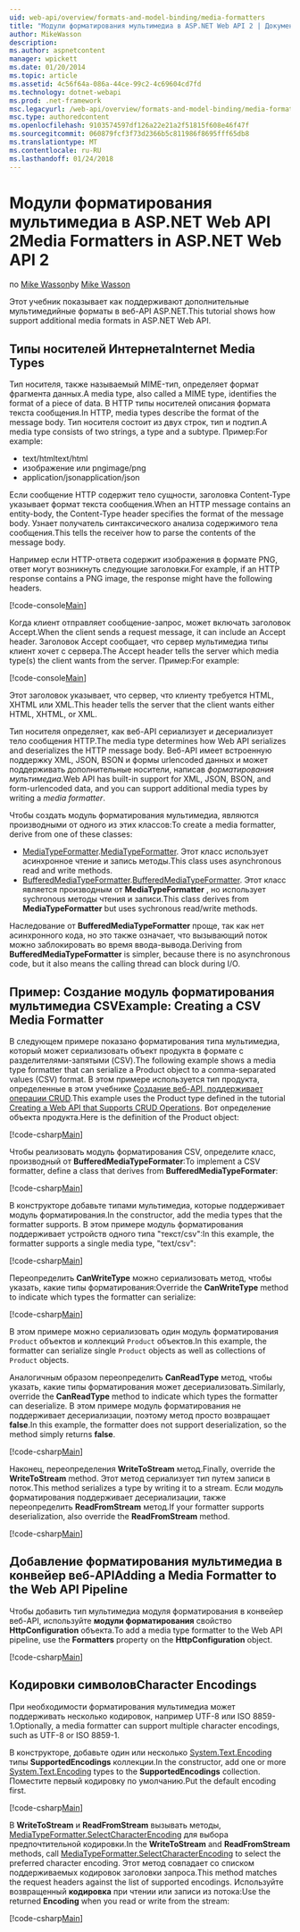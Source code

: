 ```yaml
---
uid: web-api/overview/formats-and-model-binding/media-formatters
title: "Модули форматирования мультимедиа в ASP.NET Web API 2 | Документы Microsoft"
author: MikeWasson
description: 
ms.author: aspnetcontent
manager: wpickett
ms.date: 01/20/2014
ms.topic: article
ms.assetid: 4c56f64a-086a-44ce-99c2-4c69604cd7fd
ms.technology: dotnet-webapi
ms.prod: .net-framework
msc.legacyurl: /web-api/overview/formats-and-model-binding/media-formatters
msc.type: authoredcontent
ms.openlocfilehash: 9103574597df126a22e21a2f51815f608e46f47f
ms.sourcegitcommit: 060879fcf3f73d2366b5c811986f8695fff65db8
ms.translationtype: MT
ms.contentlocale: ru-RU
ms.lasthandoff: 01/24/2018
---
```

<a name="media-formatters-in-aspnet-web-api-2"></a><span data-ttu-id="ff86f-102">Модули форматирования мультимедиа в ASP.NET Web API 2</span><span class="sxs-lookup"><span data-stu-id="ff86f-102">Media Formatters in ASP.NET Web API 2</span></span>
====================
<span data-ttu-id="ff86f-103">по [Mike Wasson](https://github.com/MikeWasson)</span><span class="sxs-lookup"><span data-stu-id="ff86f-103">by [Mike Wasson](https://github.com/MikeWasson)</span></span>

<span data-ttu-id="ff86f-104">Этот учебник показывает как поддерживают дополнительные мультимедийные форматы в веб-API ASP.NET.</span><span class="sxs-lookup"><span data-stu-id="ff86f-104">This tutorial shows how support additional media formats in ASP.NET Web API.</span></span>

## <a name="internet-media-types"></a><span data-ttu-id="ff86f-105">Типы носителей Интернета</span><span class="sxs-lookup"><span data-stu-id="ff86f-105">Internet Media Types</span></span>

<span data-ttu-id="ff86f-106">Тип носителя, также называемый MIME-тип, определяет формат фрагмента данных.</span><span class="sxs-lookup"><span data-stu-id="ff86f-106">A media type, also called a MIME type, identifies the format of a piece of data.</span></span> <span data-ttu-id="ff86f-107">В HTTP типы носителей описания формата текста сообщения.</span><span class="sxs-lookup"><span data-stu-id="ff86f-107">In HTTP, media types describe the format of the message body.</span></span> <span data-ttu-id="ff86f-108">Тип носителя состоит из двух строк, тип и подтип.</span><span class="sxs-lookup"><span data-stu-id="ff86f-108">A media type consists of two strings, a type and a subtype.</span></span> <span data-ttu-id="ff86f-109">Пример:</span><span class="sxs-lookup"><span data-stu-id="ff86f-109">For example:</span></span>

- <span data-ttu-id="ff86f-110">text/html</span><span class="sxs-lookup"><span data-stu-id="ff86f-110">text/html</span></span>
- <span data-ttu-id="ff86f-111">изображение или png</span><span class="sxs-lookup"><span data-stu-id="ff86f-111">image/png</span></span>
- <span data-ttu-id="ff86f-112">application/json</span><span class="sxs-lookup"><span data-stu-id="ff86f-112">application/json</span></span>

<span data-ttu-id="ff86f-113">Если сообщение HTTP содержит тело сущности, заголовка Content-Type указывает формат текста сообщения.</span><span class="sxs-lookup"><span data-stu-id="ff86f-113">When an HTTP message contains an entity-body, the Content-Type header specifies the format of the message body.</span></span> <span data-ttu-id="ff86f-114">Узнает получатель синтаксического анализа содержимого тела сообщения.</span><span class="sxs-lookup"><span data-stu-id="ff86f-114">This tells the receiver how to parse the contents of the message body.</span></span>

<span data-ttu-id="ff86f-115">Например если HTTP-ответа содержит изображения в формате PNG, ответ могут возникнуть следующие заголовки.</span><span class="sxs-lookup"><span data-stu-id="ff86f-115">For example, if an HTTP response contains a PNG image, the response might have the following headers.</span></span>

[!code-console[Main](media-formatters/samples/sample1.cmd)]

<span data-ttu-id="ff86f-116">Когда клиент отправляет сообщение-запрос, может включать заголовок Accept.</span><span class="sxs-lookup"><span data-stu-id="ff86f-116">When the client sends a request message, it can include an Accept header.</span></span> <span data-ttu-id="ff86f-117">Заголовок Accept сообщает, что сервер мультимедиа типы клиент хочет с сервера.</span><span class="sxs-lookup"><span data-stu-id="ff86f-117">The Accept header tells the server which media type(s) the client wants from the server.</span></span> <span data-ttu-id="ff86f-118">Пример:</span><span class="sxs-lookup"><span data-stu-id="ff86f-118">For example:</span></span>

[!code-console[Main](media-formatters/samples/sample2.cmd)]

<span data-ttu-id="ff86f-119">Этот заголовок указывает, что сервер, что клиенту требуется HTML, XHTML или XML.</span><span class="sxs-lookup"><span data-stu-id="ff86f-119">This header tells the server that the client wants either HTML, XHTML, or XML.</span></span>

<span data-ttu-id="ff86f-120">Тип носителя определяет, как веб-API сериализует и десериализует тело сообщения HTTP.</span><span class="sxs-lookup"><span data-stu-id="ff86f-120">The media type determines how Web API serializes and deserializes the HTTP message body.</span></span> <span data-ttu-id="ff86f-121">Веб-API имеет встроенную поддержку XML, JSON, BSON и формы urlencoded данных и может поддерживать дополнительные носители, написав *форматирования мультимедиа*.</span><span class="sxs-lookup"><span data-stu-id="ff86f-121">Web API has built-in support for XML, JSON, BSON, and form-urlencoded data, and you can support additional media types by writing a *media formatter*.</span></span>

<span data-ttu-id="ff86f-122">Чтобы создать модуль форматирования мультимедиа, являются производными от одного из этих классов:</span><span class="sxs-lookup"><span data-stu-id="ff86f-122">To create a media formatter, derive from one of these classes:</span></span>

- <span data-ttu-id="ff86f-123">[MediaTypeFormatter](https://msdn.microsoft.com/library/system.net.http.formatting.mediatypeformatter.aspx).</span><span class="sxs-lookup"><span data-stu-id="ff86f-123">[MediaTypeFormatter](https://msdn.microsoft.com/library/system.net.http.formatting.mediatypeformatter.aspx).</span></span> <span data-ttu-id="ff86f-124">Этот класс использует асинхронное чтение и запись методы.</span><span class="sxs-lookup"><span data-stu-id="ff86f-124">This class uses asynchronous read and write methods.</span></span>
- <span data-ttu-id="ff86f-125">[BufferedMediaTypeFormatter](https://msdn.microsoft.com/library/system.net.http.formatting.bufferedmediatypeformatter.aspx).</span><span class="sxs-lookup"><span data-stu-id="ff86f-125">[BufferedMediaTypeFormatter](https://msdn.microsoft.com/library/system.net.http.formatting.bufferedmediatypeformatter.aspx).</span></span> <span data-ttu-id="ff86f-126">Этот класс является производным от **MediaTypeFormatter** , но использует sychronous методы чтения и записи.</span><span class="sxs-lookup"><span data-stu-id="ff86f-126">This class derives from **MediaTypeFormatter** but uses sychronous read/write methods.</span></span>

<span data-ttu-id="ff86f-127">Наследование от **BufferedMediaTypeFormatter** проще, так как нет асинхронного кода, но это также означает, что вызывающий поток можно заблокировать во время ввода-вывода.</span><span class="sxs-lookup"><span data-stu-id="ff86f-127">Deriving from **BufferedMediaTypeFormatter** is simpler, because there is no asynchronous code, but it also means the calling thread can block during I/O.</span></span>

## <a name="example-creating-a-csv-media-formatter"></a><span data-ttu-id="ff86f-128">Пример: Создание модуль форматирования мультимедиа CSV</span><span class="sxs-lookup"><span data-stu-id="ff86f-128">Example: Creating a CSV Media Formatter</span></span>

<span data-ttu-id="ff86f-129">В следующем примере показано форматирования типа мультимедиа, который может сериализовать объект продукта в формате с разделителями-запятыми (CSV).</span><span class="sxs-lookup"><span data-stu-id="ff86f-129">The following example shows a media type formatter that can serialize a Product object to a comma-separated values (CSV) format.</span></span> <span data-ttu-id="ff86f-130">В этом примере используется тип продукта, определенные в этом учебнике [Создание веб-API, поддерживает операции CRUD](../older-versions/creating-a-web-api-that-supports-crud-operations.md).</span><span class="sxs-lookup"><span data-stu-id="ff86f-130">This example uses the Product type defined in the tutorial [Creating a Web API that Supports CRUD Operations](../older-versions/creating-a-web-api-that-supports-crud-operations.md).</span></span> <span data-ttu-id="ff86f-131">Вот определение объекта продукта.</span><span class="sxs-lookup"><span data-stu-id="ff86f-131">Here is the definition of the Product object:</span></span>

[!code-csharp[Main](media-formatters/samples/sample3.cs)]

<span data-ttu-id="ff86f-132">Чтобы реализовать модуль форматирования CSV, определите класс, производный от **BufferedMediaTypeFormater**:</span><span class="sxs-lookup"><span data-stu-id="ff86f-132">To implement a CSV formatter, define a class that derives from **BufferedMediaTypeFormater**:</span></span>

[!code-csharp[Main](media-formatters/samples/sample4.cs)]

<span data-ttu-id="ff86f-133">В конструкторе добавьте типами мультимедиа, которые поддерживает модуль форматирования.</span><span class="sxs-lookup"><span data-stu-id="ff86f-133">In the constructor, add the media types that the formatter supports.</span></span> <span data-ttu-id="ff86f-134">В этом примере модуль форматирования поддерживает устройств одного типа &quot;текст/csv&quot;:</span><span class="sxs-lookup"><span data-stu-id="ff86f-134">In this example, the formatter supports a single media type, &quot;text/csv&quot;:</span></span>

[!code-csharp[Main](media-formatters/samples/sample5.cs)]

<span data-ttu-id="ff86f-135">Переопределить **CanWriteType** можно сериализовать метод, чтобы указать, какие типы форматирования:</span><span class="sxs-lookup"><span data-stu-id="ff86f-135">Override the **CanWriteType** method to indicate which types the formatter can serialize:</span></span>

[!code-csharp[Main](media-formatters/samples/sample6.cs)]

<span data-ttu-id="ff86f-136">В этом примере можно сериализовать один модуль форматирования `Product` объектов и коллекций `Product` объектов.</span><span class="sxs-lookup"><span data-stu-id="ff86f-136">In this example, the formatter can serialize single `Product` objects as well as collections of `Product` objects.</span></span>

<span data-ttu-id="ff86f-137">Аналогичным образом переопределить **CanReadType** метод, чтобы указать, какие типы форматирования может десериализовать.</span><span class="sxs-lookup"><span data-stu-id="ff86f-137">Similarly, override the **CanReadType** method to indicate which types the formatter can deserialize.</span></span> <span data-ttu-id="ff86f-138">В этом примере модуль форматирования не поддерживает десериализации, поэтому метод просто возвращает **false**.</span><span class="sxs-lookup"><span data-stu-id="ff86f-138">In this example, the formatter does not support deserialization, so the method simply returns **false**.</span></span>

[!code-csharp[Main](media-formatters/samples/sample7.cs)]

<span data-ttu-id="ff86f-139">Наконец, переопределения **WriteToStream** метод.</span><span class="sxs-lookup"><span data-stu-id="ff86f-139">Finally, override the **WriteToStream** method.</span></span> <span data-ttu-id="ff86f-140">Этот метод сериализует тип путем записи в поток.</span><span class="sxs-lookup"><span data-stu-id="ff86f-140">This method serializes a type by writing it to a stream.</span></span> <span data-ttu-id="ff86f-141">Если модуль форматирования поддерживает десериализации, также переопределить **ReadFromStream** метод.</span><span class="sxs-lookup"><span data-stu-id="ff86f-141">If your formatter supports deserialization, also override the **ReadFromStream** method.</span></span>

[!code-csharp[Main](media-formatters/samples/sample8.cs)]

## <a name="adding-a-media-formatter-to-the-web-api-pipeline"></a><span data-ttu-id="ff86f-142">Добавление форматирования мультимедиа в конвейер веб-API</span><span class="sxs-lookup"><span data-stu-id="ff86f-142">Adding a Media Formatter to the Web API Pipeline</span></span>

<span data-ttu-id="ff86f-143">Чтобы добавить тип мультимедиа модуля форматирования в конвейер веб-API, используйте **модули форматирования** свойство **HttpConfiguration** объекта.</span><span class="sxs-lookup"><span data-stu-id="ff86f-143">To add a media type formatter to the Web API pipeline, use the **Formatters** property on the **HttpConfiguration** object.</span></span>

[!code-csharp[Main](media-formatters/samples/sample9.cs)]

## <a name="character-encodings"></a><span data-ttu-id="ff86f-144">Кодировки символов</span><span class="sxs-lookup"><span data-stu-id="ff86f-144">Character Encodings</span></span>

<span data-ttu-id="ff86f-145">При необходимости форматирования мультимедиа может поддерживать несколько кодировок, например UTF-8 или ISO 8859-1.</span><span class="sxs-lookup"><span data-stu-id="ff86f-145">Optionally, a media formatter can support multiple character encodings, such as UTF-8 or ISO 8859-1.</span></span>

<span data-ttu-id="ff86f-146">В конструкторе, добавьте один или несколько [System.Text.Encoding](https://msdn.microsoft.com/library/system.text.encoding.aspx) типы **SupportedEncodings** коллекции.</span><span class="sxs-lookup"><span data-stu-id="ff86f-146">In the constructor, add one or more [System.Text.Encoding](https://msdn.microsoft.com/library/system.text.encoding.aspx) types to the **SupportedEncodings** collection.</span></span> <span data-ttu-id="ff86f-147">Поместите первый кодировку по умолчанию.</span><span class="sxs-lookup"><span data-stu-id="ff86f-147">Put the default encoding first.</span></span>

[!code-csharp[Main](media-formatters/samples/sample10.cs?highlight=6-7)]

<span data-ttu-id="ff86f-148">В **WriteToStream** и **ReadFromStream** вызывать методы, [MediaTypeFormatter.SelectCharacterEncoding](https://msdn.microsoft.com/library/hh969054.aspx) для выбора предпочтительной кодировки.</span><span class="sxs-lookup"><span data-stu-id="ff86f-148">In the **WriteToStream** and **ReadFromStream** methods, call [MediaTypeFormatter.SelectCharacterEncoding](https://msdn.microsoft.com/library/hh969054.aspx) to select the preferred character encoding.</span></span> <span data-ttu-id="ff86f-149">Этот метод совпадает со списком поддерживаемых кодировок заголовки запроса.</span><span class="sxs-lookup"><span data-stu-id="ff86f-149">This method matches the request headers against the list of supported encodings.</span></span> <span data-ttu-id="ff86f-150">Используйте возвращенный **кодировка** при чтении или записи из потока:</span><span class="sxs-lookup"><span data-stu-id="ff86f-150">Use the returned **Encoding** when you read or write from the stream:</span></span>

[!code-csharp[Main](media-formatters/samples/sample11.cs?highlight=3,5)]
